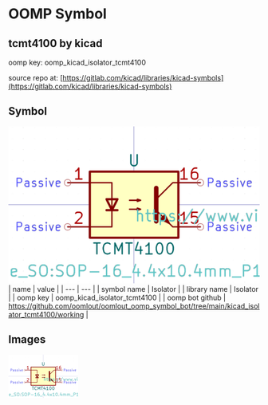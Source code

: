 # OOMP Symbol  
## tcmt4100  by kicad  
  
oomp key: oomp_kicad_isolator_tcmt4100  
  
source repo at: [https://gitlab.com/kicad/libraries/kicad-symbols](https://gitlab.com/kicad/libraries/kicad-symbols)  
## Symbol  
  
[![working.png](working_600.png)](working.png)  
| name | value | 
| --- | --- | 
| symbol name | Isolator | 
| library name | Isolator | 
| oomp key | oomp_kicad_isolator_tcmt4100 | 
| oomp bot github | https://github.com/oomlout/oomlout_oomp_symbol_bot/tree/main/kicad_isolator_tcmt4100/working | 
## Images  
  
[![working.png](working_140.png)](working.png)  
